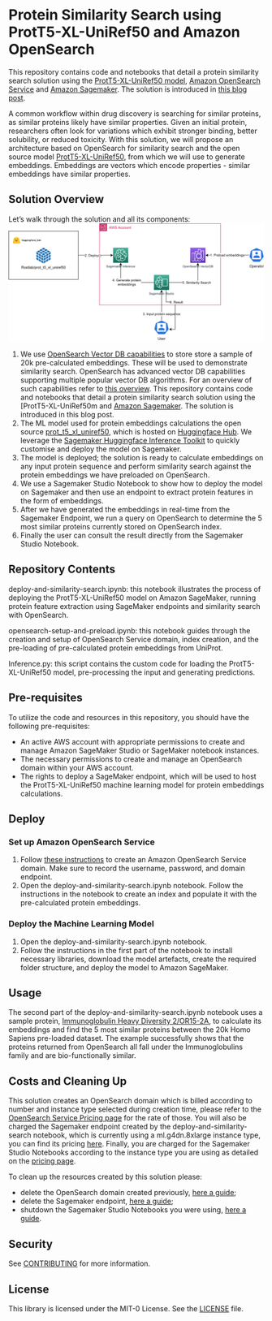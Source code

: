 # Protein Similarity Search using ProtT5-XL-UniRef50 and Amazon OpenSearch

This repository contains code and notebooks that detail a protein similarity search solution using the [ProtT5-XL-UniRef50 model](https://huggingface.co/Rostlab/prot_t5_xl_uniref50/tree/main), [Amazon OpenSearch Service](https://aws.amazon.com/opensearch-service/) and [Amazon Sagemaker](https://aws.amazon.com/sagemaker/). The solution is introduced in [this blog post](link-to-blogpost).

A common workflow within drug discovery is searching for similar proteins, as similar proteins likely have similar properties. Given an initial protein, researchers often look for variations which exhibit stronger binding, better solubility, or reduced toxicity. With this solution, we will propose an architecture based on OpenSearch for similarity search and the open source model [ProtT5-XL-UniRef50](https://huggingface.co/Rostlab/prot_t5_xl_uniref50/tree/main), from which we will use to generate embeddings. Embeddings are vectors which encode properties - similar embeddings have similar properties.

## Solution Overview

 Let’s walk through the solution and all its components:
![image info](images/sol_arch.png)

1. We use [OpenSearch Vector DB capabilities](https://aws.amazon.com/blogs/big-data/amazon-opensearch-services-vector-database-capabilities-explained/) to store store a sample of 20k pre-calculated embeddings. These will be used to demonstrate similarity search. OpenSearch has advanced vector DB capabilities supporting multiple popular vector DB algorithms. For an overview of such capabilities refer to [this overview](https://aws.amazon.com/blogs/big-data/amazon-opensearch-services-vector-database-capabilities-explained/).
This repository contains code and notebooks that detail a protein similarity search solution using the [ProtT5-XL-UniRef50m and [Amazon Sagemaker](https://aws.amazon.com/sagemaker/). The solution is introduced in this blog post.
2. The ML model used for protein embeddings calculations the open source [prot_t5_xl_uniref50](https://huggingface.co/Rostlab/prot_t5_xl_uniref50/tree/main), which is hosted on [Huggingface Hub](https://huggingface.co/Rostlab/prot_t5_xl_uniref50/tree/mainc). We leverage the [Sagemaker Huggingface Inference Toolkit](https://github.com/aws/sagemaker-huggingface-inference-toolkit) to quickly customise and deploy the model on Sagemaker.
3. The model is deployed; the solution is ready to calculate embeddings on any input protein sequence and perform similarity search against the protein embeddings we have preloaded on OpenSearch.
4. We use a Sagemaker Studio Notebook to show how to deploy the model on Sagemaker and then use an endpoint to extract protein features in the form of embeddings.
5. After we have generated the embeddings in real-time from the Sagemaker Endpoint, we run a query on OpenSearch to determine the 5 most similar proteins currently stored on OpenSearch index.
6. Finally the user can consult the result directly from the Sagemaker Studio Notebook.

## Repository Contents

deploy-and-similarity-search.ipynb: this notebook illustrates the process of deploying the ProtT5-XL-UniRef50 model on Amazon SageMaker, running protein feature extraction using SageMaker endpoints and similarity search with OpenSearch.

opensearch-setup-and-preload.ipynb: this notebook guides through the creation and setup of OpenSearch Service domain, index creation, and the pre-loading of pre-calculated protein embeddings from UniProt.

Inference.py: this script contains the custom code for loading the ProtT5-XL-UniRef50 model, pre-processing the input and generating predictions.

## Pre-requisites
To utilize the code and resources in this repository, you should have the following pre-requisites:

- An active AWS account with appropriate permissions to create and manage Amazon SageMaker Studio or SageMaker notebook instances.
- The necessary permissions to create and manage an OpenSearch domain within your AWS account.
- The rights to deploy a SageMaker endpoint, which will be used to host the ProtT5-XL-UniRef50 machine learning model for protein embeddings calculations.

## Deploy

### Set up Amazon OpenSearch Service
1. Follow [these instructions](https://docs.aws.amazon.com/opensearch-service/latest/developerguide/gsgcreate-domain.html) to create an Amazon OpenSearch Service domain. Make sure to record the username, password, and domain endpoint.
2. Open the deploy-and-similarity-search.ipynb notebook. Follow the instructions in the notebook to create an index and populate it with the pre-calculated protein embeddings.

### Deploy the Machine Learning Model
1. Open the deploy-and-similarity-search.ipynb notebook.
2. Follow the instructions in the first part of the notebook to install necessary libraries, download the model artefacts, create the required folder structure, and deploy the model to Amazon SageMaker.

## Usage
The second part of the deploy-and-similarity-search.ipynb notebook uses a sample protein, [Immunoglobulin Heavy Diversity 2/OR15-2A](https://www.genecards.org/cgi-bin/carddisp.pl?gene=IGHD2OR15-2A), to calculate its embeddings and find the 5 most similar proteins between the 20k Homo Sapiens pre-loaded dataset.
The example successfully shows that the proteins returned from OpenSearch all fall under the Immunoglobulins family and are bio-functionally similar.

## Costs and Cleaning Up

This solution creates an OpenSearch domain which is billed according to number and instance type selected during creation time, please refer to the [OpenSearch Service Pricing page](https://aws.amazon.com/opensearch-service/pricing/) for the rate of those. You will also be charged the Sagemaker endpoint created by the deploy-and-similarity-search notebook, which is currently using a ml.g4dn.8xlarge instance type, you can find its pricing [here](https://aws.amazon.com/sagemaker/pricing/). Finally, you are charged for the Sagemaker Studio Notebooks according to the instance type you are using as detailed on the [pricing page](https://aws.amazon.com/sagemaker/pricing/).

To clean up the resources created by this solution please:

* delete  the OpenSearch domain created previously, [here a guide](https://docs.aws.amazon.com/opensearch-service/latest/developerguide/gsgdeleting.html);
* delete  the Sagemaker endpoint, [here a guide](https://docs.aws.amazon.com/sagemaker/latest/dg/realtime-endpoints-delete-resources.html);
* shutdown  the Sagemaker Studio Notebooks you were using, [here a guide](https://docs.aws.amazon.com/sagemaker/latest/dg/notebooks-run-and-manage-shut-down.html).

## Security
See [CONTRIBUTING](CONTRIBUTING.md) for more information.

## License
This library is licensed under the MIT-0 License. See the [LICENSE](LICENSE.txt) file.
